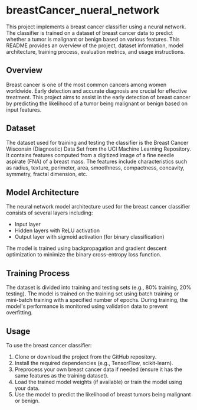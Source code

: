 # breastCancer_nueral_network

This project implements a breast cancer classifier using a neural network. The classifier is trained on a dataset of breast cancer data to predict whether a tumor is malignant or benign based on various features. This README provides an overview of the project, dataset information, model architecture, training process, evaluation metrics, and usage instructions.

## Overview

Breast cancer is one of the most common cancers among women worldwide. Early detection and accurate diagnosis are crucial for effective treatment. This project aims to assist in the early detection of breast cancer by predicting the likelihood of a tumor being malignant or benign based on input features.

## Dataset

The dataset used for training and testing the classifier is the Breast Cancer Wisconsin (Diagnostic) Data Set from the UCI Machine Learning Repository. It contains features computed from a digitized image of a fine needle aspirate (FNA) of a breast mass. The features include characteristics such as radius, texture, perimeter, area, smoothness, compactness, concavity, symmetry, fractal dimension, etc.

## Model Architecture

The neural network model architecture used for the breast cancer classifier consists of several layers including:
- Input layer
- Hidden layers with ReLU activation
- Output layer with sigmoid activation (for binary classification)

The model is trained using backpropagation and gradient descent optimization to minimize the binary cross-entropy loss function.

## Training Process

The dataset is divided into training and testing sets (e.g., 80% training, 20% testing). The model is trained on the training set using batch training or mini-batch training with a specified number of epochs. During training, the model's performance is monitored using validation data to prevent overfitting.

## Usage

To use the breast cancer classifier:
1. Clone or download the project from the GitHub repository.
2. Install the required dependencies (e.g., TensorFlow, scikit-learn).
3. Preprocess your own breast cancer data if needed (ensure it has the same features as the training dataset).
4. Load the trained model weights (if available) or train the model using your data.
5. Use the model to predict the likelihood of breast tumors being malignant or benign.

